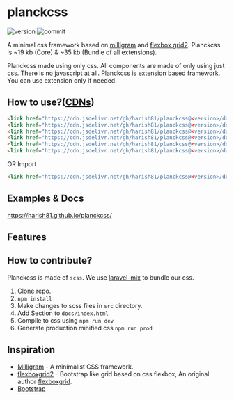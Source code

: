 # planckcss
![version](https://img.shields.io/github/v/release/harish81/planckcss?include_prereleases&label=version)
![commit](https://img.shields.io/github/last-commit/harish81/planckcss)

A minimal css framework based on [milligram](https://github.com/milligram/milligram) and [flexbox grid2](https://github.com/evgenyrodionov/flexboxgrid2).
Planckcss is ~19 kb (Core) & ~35 kb (Bundle of all extensions).

Planckcss made using only css. All components are made of only using just css. There is no javascript at all.
Planckcss is extension based framework. You can use extension only if needed.

## How to use?([CDNs](https://www.jsdelivr.com/package/gh/harish81/planckcss))
```html
<link href="https://cdn.jsdelivr.net/gh/harish81/planckcss@<version>/docs/dist/planckcss.css" rel="stylesheet">
<link href="https://cdn.jsdelivr.net/gh/harish81/planckcss@<version>/docs/dist/extension_form.css" rel="stylesheet">
<link href="https://cdn.jsdelivr.net/gh/harish81/planckcss@<version>/docs/dist/extension_spacing.css" rel="stylesheet">
<link href="https://cdn.jsdelivr.net/gh/harish81/planckcss@<version>/docs/dist/extension_colors.css" rel="stylesheet">
<link href="https://cdn.jsdelivr.net/gh/harish81/planckcss@<version>/docs/dist/extension_toggle.css" rel="stylesheet">
<link href="https://cdn.jsdelivr.net/gh/harish81/planckcss@<version>/docs/dist/extension_display.css" rel="stylesheet">
```
OR Import
```html
<link href="https://cdn.jsdelivr.net/gh/harish81/planckcss@<version>/docs/dist/planckcss.bundle.css" rel="stylesheet">
```

## Examples & Docs
https://harish81.github.io/planckcss/

## Features

## How to contribute?
Planckcss is made of `scss`. We use [laravel-mix](https://github.com/JeffreyWay/laravel-mix) to 
bundle our css. 

1. Clone repo.
2. `npm install`
3. Make changes to scss files in `src` directory.
4. Add Section to `docs/index.html`
5. Compile to css using `npm run dev`
6. Generate production minified css `npm run prod` 

## Inspiration
- [Milligram](https://milligram.io/) - A minimalist CSS framework.
- [flexboxgrid2](https://github.com/evgenyrodionov/flexboxgrid2) - Bootstrap like grid based on css flexbox,
An original author [flexboxgrid](https://github.com/kristoferjoseph/flexboxgrid). 
- [Bootstrap](https://getbootstrap.com/)
